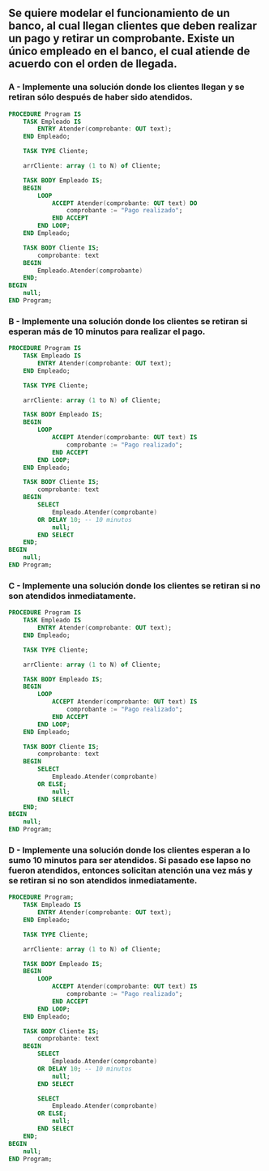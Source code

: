 ## Se quiere modelar el funcionamiento de un banco, al cual llegan clientes que deben realizar un pago y retirar un comprobante. Existe un único empleado en el banco, el cual atiende de acuerdo con el orden de llegada.

### A - Implemente una solución donde los clientes llegan y se retiran sólo después de haber sido atendidos.
```ada
PROCEDURE Program IS
    TASK Empleado IS
        ENTRY Atender(comprobante: OUT text);
    END Empleado;

    TASK TYPE Cliente;

    arrCliente: array (1 to N) of Cliente;

    TASK BODY Empleado IS;
    BEGIN
        LOOP
            ACCEPT Atender(comprobante: OUT text) DO
                comprobante := "Pago realizado";
            END ACCEPT
        END LOOP;
    END Empleado;

    TASK BODY Cliente IS;
        comprobante: text
    BEGIN
        Empleado.Atender(comprobante)
    END;
BEGIN
    null;
END Program;
```
### B - Implemente una solución donde los clientes se retiran si esperan más de 10 minutos para realizar el pago.
```ada
PROCEDURE Program IS
    TASK Empleado IS
        ENTRY Atender(comprobante: OUT text);
    END Empleado;

    TASK TYPE Cliente;

    arrCliente: array (1 to N) of Cliente;

    TASK BODY Empleado IS;
    BEGIN
        LOOP
            ACCEPT Atender(comprobante: OUT text) IS
                comprobante := "Pago realizado";
            END ACCEPT
        END LOOP;
    END Empleado;

    TASK BODY Cliente IS;
        comprobante: text
    BEGIN
        SELECT 
            Empleado.Atender(comprobante)
        OR DELAY 10; -- 10 minutos 
            null;
        END SELECT
    END;
BEGIN
    null;
END Program;
```

### C - Implemente una solución donde los clientes se retiran si no son atendidos inmediatamente.
```ada
PROCEDURE Program IS
    TASK Empleado IS
        ENTRY Atender(comprobante: OUT text);
    END Empleado;

    TASK TYPE Cliente;

    arrCliente: array (1 to N) of Cliente;

    TASK BODY Empleado IS;
    BEGIN
        LOOP
            ACCEPT Atender(comprobante: OUT text) IS
                comprobante := "Pago realizado";
            END ACCEPT
        END LOOP;
    END Empleado;

    TASK BODY Cliente IS;
        comprobante: text
    BEGIN
        SELECT 
            Empleado.Atender(comprobante)
        OR ELSE;
            null;
        END SELECT
    END;
BEGIN
    null;
END Program;
```

### D - Implemente una solución donde los clientes esperan a lo sumo 10 minutos para ser atendidos. Si pasado ese lapso no fueron atendidos, entonces solicitan atención una vez más y se retiran si no son atendidos inmediatamente.
```ada
PROCEDURE Program;
    TASK Empleado IS
        ENTRY Atender(comprobante: OUT text);
    END Empleado;

    TASK TYPE Cliente;

    arrCliente: array (1 to N) of Cliente;

    TASK BODY Empleado IS;
    BEGIN
        LOOP
            ACCEPT Atender(comprobante: OUT text) IS
                comprobante := "Pago realizado";
            END ACCEPT
        END LOOP;
    END Empleado;

    TASK BODY Cliente IS;
        comprobante: text
    BEGIN
        SELECT 
            Empleado.Atender(comprobante)
        OR DELAY 10; -- 10 minutos
            null;
        END SELECT

        SELECT 
            Empleado.Atender(comprobante)
        OR ELSE;
            null;
        END SELECT
    END;
BEGIN
    null;
END Program;
```